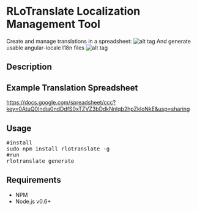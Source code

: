 RLoTranslate Localization Management Tool
====================================

Create and manage translations in a spreadsheet:
![alt tag](http://oi42.tinypic.com/1zn4i91.jpg)
And generate usable angular-locale l18n files
![alt tag](http://oi40.tinypic.com/o6zqyh.jpg)

Description
----------


Example Translation Spreadsheet
---------------------------
https://docs.google.com/spreadsheet/ccc?key=0AtuQ0India0ndDdfS0xTZVZ3bDdkNnlqb2hpZkloNkE&usp=sharing

Usage
----
<pre>
#install
sudo npm install rlotranslate -g
#run
rlotranslate generate
</pre>

Requirements
-----------
- NPM
- Node.js v0.6+